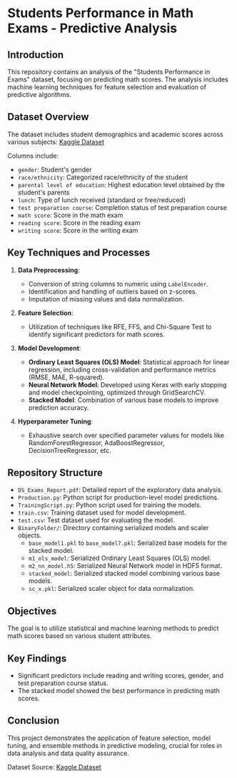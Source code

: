 # Students Performance in Math Exams - Predictive Analysis

## Introduction
This repository contains an analysis of the "Students Performance in Exams" dataset, focusing on predicting math scores. The analysis includes machine learning techniques for feature selection and evaluation of predictive algorithms.

## Dataset Overview
The dataset includes student demographics and academic scores across various subjects: [Kaggle Dataset](https://www.kaggle.com/datasets/spscientist/students-performance-in-exams)

Columns include: 
- `gender`: Student's gender
- `race/ethnicity`: Categorized race/ethnicity of the student
- `parental level of education`: Highest education level obtained by the student's parents
- `lunch`: Type of lunch received (standard or free/reduced)
- `test preparation course`: Completion status of test preparation course
- `math score`: Score in the math exam
- `reading score`: Score in the reading exam
- `writing score`: Score in the writing exam

## Key Techniques and Processes
1. **Data Preprocessing**:
   - Conversion of string columns to numeric using `LabelEncoder`.
   - Identification and handling of outliers based on z-scores.
   - Imputation of missing values and data normalization.

2. **Feature Selection**:
   - Utilization of techniques like RFE, FFS, and Chi-Square Test to identify significant predictors for math scores.

3. **Model Development**:
   - **Ordinary Least Squares (OLS) Model**: Statistical approach for linear regression, including cross-validation and performance metrics (RMSE, MAE, R-squared).
   - **Neural Network Model**: Developed using Keras with early stopping and model checkpointing, optimized through GridSearchCV.
   - **Stacked Model**: Combination of various base models to improve prediction accuracy. 

4. **Hyperparameter Tuning**:
   - Exhaustive search over specified parameter values for models like RandomForestRegressor, AdaBoostRegressor, DecisionTreeRegressor, etc.

## Repository Structure
- `DS_Exams_Report.pdf`: Detailed report of the exploratory data analysis.
- `Production.py`: Python script for production-level model predictions.
- `TrainingScript.py`: Python script used for training the models.
- `train.csv`: Training dataset used for model development.
- `test.csv`: Test dataset used for evaluating the model.
- `BinaryFolder/`: Directory containing serialized models and scaler objects.
  - `base_model1.pkl` to `base_model7.pkl`: Serialized base models for the stacked model.
  - `m1_ols_model`: Serialized Ordinary Least Squares (OLS) model.
  - `m2_nn_model.h5`: Serialized Neural Network model in HDF5 format.
  - `stacked_model`: Serialized stacked model combining various base models.
  - `sc_x.pkl`: Serialized scaler object for data normalization.

## Objectives
The goal is to utilize statistical and machine learning methods to predict math scores based on various student attributes.

## Key Findings
- Significant predictors include reading and writing scores, gender, and test preparation course status.
- The stacked model showed the best performance in predicting math scores.

## Conclusion
This project demonstrates the application of feature selection, model tuning, and ensemble methods in predictive modeling, crucial for roles in data analysis and data quality assurance.

Dataset Source: [Kaggle Dataset](https://www.kaggle.com/datasets/spscientist/students-performance-in-exams)
